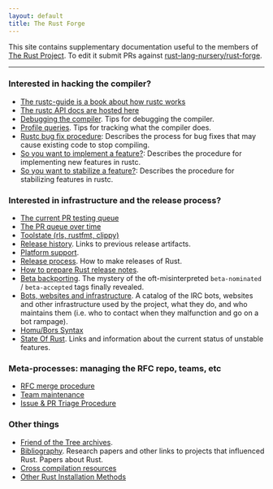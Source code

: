```yaml
---
layout: default
title: The Rust Forge
---
```


This site contains supplementary documentation useful to the members
of [The Rust Project](https://www.rust-lang.org). To edit it submit
PRs against [rust-lang-nursery/rust-forge].

[rust-lang-nursery/rust-forge]: https://github.com/rust-lang-nursery/rust-forge

<div id="release_info"></div>

<hr/>

### Interested in hacking the compiler?

* [The rustc-guide is a book about how rustc works](https://rust-lang-nursery.github.io/rustc-guide/)
* [The rustc API docs are hosted here](https://doc.rust-lang.org/nightly/nightly-rustc/rustc/)
* [Debugging the compiler](debugging.html). Tips for debugging the compiler.
* [Profile queries](profile-queries.html). Tips for tracking what the compiler does.
* [Rustc bug fix procedure](rustc-bug-fix-procedure.html): Describes the process for bug fixes that may cause existing code to stop
  compiling.
* [So you want to implement a feature?](feature-guide.html): Describes the procedure for implementing new features in rustc.
* [So you want to stabilize a feature?](stabilization-guide.html): Describes the procedure for stabilizing features in rustc.

### Interested in infrastructure and the release process?

* [The current PR testing queue](https://buildbot2.rust-lang.org/homu/queue/rust)
* [The PR queue over time](https://rust-lang-nursery.github.io/rustc-pr-tracking/)
* [Toolstate (rls, rustfmt, clippy)](https://rust-lang-nursery.github.io/rust-toolstate/)
* [Release history](releases.html). Links to previous release artifacts.
* [Platform support](platform-support.html).
* [Release process](release-process.html). How to make releases of Rust.
* [How to prepare Rust release notes](release-notes.html).
* [Beta backporting](beta-backporting.html). The mystery of the oft-misinterpreted `beta-nominated` / `beta-accepted` tags finally revealed.
* [Bots, websites and infrastructure](infrastructure.html). A catalog of the IRC bots, websites and other infrastructure used by the project, what they do, and who maintains them (i.e. who to contact when they malfunction and go on a bot rampage).
* [Homu/Bors Syntax](https://buildbot2.rust-lang.org/homu/)
* [State Of Rust](state-of-rust.html). Links and information about the current status of unstable features.
  
### Meta-processes: managing the RFC repo, teams, etc

* [RFC merge procedure](rfc-merge-procedure.html)
* [Team maintenance](rustc-team-maintenance.html)
* [Issue & PR Triage Procedure](triage-procedure.html)

### Other things

* [Friend of the Tree archives](fott.html).
* [Bibliography](bibliography.html). Research papers and other links to projects that influenced Rust. Papers about Rust.
* [Cross compilation resources](cross-compilation/index.html)
* [Other Rust Installation Methods](other-installation-methods.html)

<script>

document.addEventListener("DOMContentLoaded", function() {

  // rust 1.5's release date
  var epochDate = new Date('2015-12-11');
  // #nevertwopointoh -- we render "1." in the string literals below, this is easier to increment
  var epochRelease = 5;
  // there are 6 weeks in between releases
  var releaseDuration = 7 * 6 * 86400 * 1000;

  var today = new Date();
  var releases = (today - epochDate) / releaseDuration | 0;

  var prevDate = new Date(epochDate.getTime() + releases * releaseDuration);
  var prevRelease = epochRelease + releases;

  var nextDate = new Date(prevDate.getTime() + releaseDuration);
  var nextRelease = prevRelease + 1;

  var nextNextDate = new Date(nextDate.getTime() + releaseDuration);
  var nextNextRelease = nextRelease + 1;

  prevDate = prevDate.toDateString();
  nextDate = nextDate.toDateString();
  nextNextDate = nextNextDate.toDateString();

  var toWrite = "<hr/><h3>Release Dates</h3>";

  toWrite += "<p>Rust 1." + prevRelease + " stable was released on " + prevDate + ".</p>";
  toWrite += "<p><h4>Rust 1." + nextRelease + " stable will be released on " + nextDate + ".</h4></p>";
  toWrite += "<p>Rust 1." + nextNextRelease + " stable will be released on " + nextNextDate + ".</p>";

  document.getElementById('release_info').innerHTML = toWrite;
});
</script>
